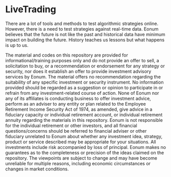# LiveTrading
There are a lot of tools and methods to test algorithmic strategies online. However, there is a need to test strategies
against real-time data. Eonum believes that the future is not like the past and historical data have minimum impact on
building the future. History teaches us lessons but what happens is up to us.

The material and codes on this repository are provided for informational/training purposes only and do not provide
an offer to sell, a solicitation to buy, or a recommendation or endorsement for any strategy or security, nor does it
establish an offer to provide investment advisory services by Eonum. The material offers no recommendation regarding the suitability of any specific investment or security 
instrument. No information provided should be regarded as a suggestion or opinion to participate in or refrain from any 
investment-related course of action. None of Eonum nor any of its affiliates is conducting business to offer investment
advice, perform as an adviser to any entity or plan related to the Employee Retirement Income Security Act of 1974, as
amended, give advice in a fiduciary capacity or individual retirement account, or individual retirement annuity 
regarding the materials in this repository. Eonum is not responsible for the individual retirement or other investors,
and all financial questions/concerns should be referred to financial adviser or other fiduciary unrelated to Eonum about
whether any investment idea, strategy, product or service described may be appropriate for your situations. All 
investments include risk accompanied by loss of principal. Eonum makes no guarantees as to the completeness or precision
of the ideas claimed on the repository. The viewpoints are subject to change and may have become unreliable for multiple
reasons, including economic circumstances or changes in market conditions.

